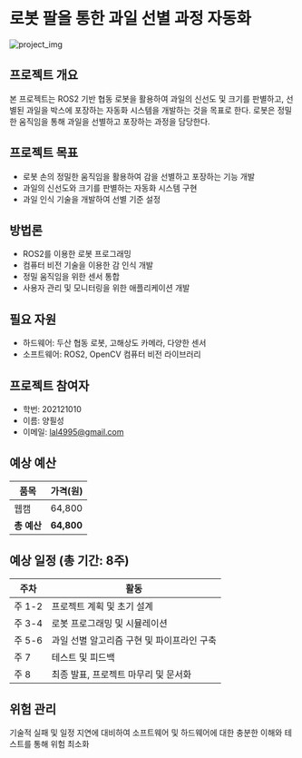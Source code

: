 # 로봇 팔을 통한 과일 선별 과정 자동화

![project_img](./figs/project_img.jpeg)

## 프로젝트 개요

본 프로젝트는 ROS2 기반 협동 로봇을 활용하여 과일의 신선도 및 크기를 판별하고, 선별된 과일을 박스에 포장하는 자동화 시스템을 개발하는 것을 목표로 한다. 로봇은 정밀한 움직임을 통해 과일을 선별하고 포장하는 과정을 담당한다.

## 프로젝트 목표

- 로봇 손의 정밀한 움직임을 활용하여 감을 선별하고 포장하는 기능 개발
- 과일의 신선도와 크기를 판별하는 자동화 시스템 구현
- 과일 인식 기술을 개발하여 선별 기준 설정

## 방법론

- ROS2를 이용한 로봇 프로그래밍
- 컴퓨터 비전 기술을 이용한 감 인식 개발
- 정밀 움직임을 위한 센서 통합
- 사용자 관리 및 모니터링을 위한 애플리케이션 개발

## 필요 자원

- 하드웨어: 두산 협동 로봇, 고해상도 카메라, 다양한 센서
- 소프트웨어: ROS2, OpenCV 컴퓨터 비전 라이브러리

## 프로젝트 참여자

- 학번: 202121010
- 이름: 양필성
- 이메일: lal4995@gmail.com

## 예상 예산

|품목  | 가격(원)|
| ---- | ----- |
| 웹캠 | 64,800 |
| **총 예산** | **64,800** |

## 예상 일정 (총 기간: 8주)

| 주차   | 활동       |
| ------ | ------------------ |
| 주 1-2 | 프로젝트 계획 및 초기 설계   |
| 주 3-4 | 로봇 프로그래밍 및 시뮬레이션  |
| 주 5-6 | 과일 선별 알고리즘 구현 및 파이프라인 구축 |
| 주 7   | 테스트 및 피드백  |
| 주 8   | 최종 발표, 프로젝트 마무리 및 문서화  |

## 위험 관리

기술적 실패 및 일정 지연에 대비하여 소프트웨어 및 하드웨어에 대한 충분한 이해와 테스트를 통해 위험 최소화

